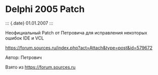 Delphi 2005 Patch
=================

::: {.date}
01.01.2007
:::

Неофициальный Patch от Петровича для исправления некоторых ошибок IDE и
VCL

<https://forum.sources.ru/index.php?act=Attach&type=post&id=579672>

Автор: Петрович

Взято из <https://forum.sources.ru>
